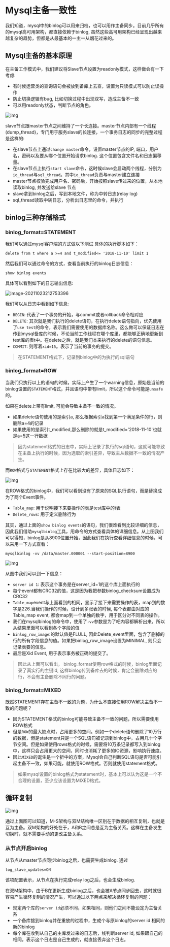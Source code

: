 # Mysql主备一致性

我们知道，mysql中的binlog可以用来归档，也可以用作主备同步。目前几乎所有的mysql高可用架构，都直接依赖于binlog, 虽然这些高可用架构已经呈现出越来越复杂的趋势，但都是从最基本的一主一从烟花过来的。

## Mysql主备的基本原理

在主备工作模式中，我们建议将Slave节点设置为readonly模式，这样做会有一下考虑:

- 有时候运营类的查询语句会被放到备库上去查，设置为只读模式可以防止误操作
- 防止切换逻辑有bug, 比如切换过程中出现双写，造成主备不一致
- 可以用readonly状态，判断节点的角色。

![img](.\a66c154c1bc51e071dd2cc8c1d6ca6a3.png)

slave节点跟master节点之间维持了一个长连接。master节点内部有一个线程(dump_thread)，专门用于服务slave的长连接，一个事务日志的同步的完整过程是这样的:

- 在slave节点上通过`change master`命令，设置master节点的IP, 端口，用户名，密码以及要从哪个位置开始请求binlog. 这个位置包含文件名和日志偏移量。
- 在slave节点上执行`start slave`命令，这时候slave会启动两个线程，分别为`io_thread`与`sql_thread`。其中`io_thread`负责与master建立连接
- master节点校验完成用户名、密码后，开始按照slave传过来的位置，从本地读取binlog, 并发送给slave 节点
- slave拿到binlog之后，写到本地文件，称为中转日志(relay log)
- sql_thread读取中转日志，分析出日志里的命令，并执行

## binlog三种存储格式

### binlog_format=STATEMENT

我们可以通过mysql客户端的方式做以下测试 具体的执行脚本如下：

```mysql
delete from t where a >=4 and t_modified<= '2018-11-10' limit 1
```

然后我们可以通过命令的方式，查看当前执行的binlog日志信息：

```mysql
show binlog events
```

具体可以看到如下的日志输出信息:

![image-20211023212753396](.\image-20211023212753396.png)

我们可以从日志中看到如下信息:

- `BEGIN`: 代表了一个事务的开始，与commit或者rollback命令相对应
- `DELETE`: 其次就是我们执行的delete语句，在执行delete语句指向，优先使用了`use test`的命令，表示我们需要使用的数据库名称。这么做可以保证日志在传到mysql备库的时候，不论当前工作线程在哪个库里，都能够正确地更新到test库的表t中。在delete之后，就是我们本来执行的delete的语句信息。
- `COMMIT`: 则写着`xid=15`。表示了当前的事务的提交。

> 在STATEMENT格式下，记录到binlog中的为执行的sql语句

### binlog_format=ROW

当我们只执行以上的语句的时候，实际上产生了一个warning信息，原始是当前的binlog设置的`STATEMENT`格式，并且语句中带有limit，所以这个命令可能是`unsafe`的。

如果在delete上带有limit, 可能会导致主备不一致的情况。

- 如果delete语句使用的是索引a, 那么根据索引a找到第一个满足条件的行，则删除a=4的记录
- 如果使用的是索引t_modified,那么删除的就是t_modified='2018-11-10'也就是a=5这一行数据

> 因为statement格式的日志中，实际上记录了执行的sql语句，这就可能导致在主备上执行的时候，因为选取的索引差异，导致主从数据不一致的情况产生。

而`ROW`格式与`STATEMENT`格式上存在比较大的差异，具体日志如下：

![img](.\d67a38db154afff610ae3bb64e266826.png)

在ROW格式的binlog中，我们可以看到没有了原来的SQL执行语句，而是替换成为了两个Event事件。

- `Table_map`: 用于说明接下来要操作的表是test库中的t表
- `Delete_rows`: 用于定义删除行为

其实，通过上面的`show binlog events`的语句，我们很难看到比较详细的信息，因此我们借助`mysqlbinlog`工具，用命令的方式查看具体的详细信息。从上图我们可以得知，binlog是从8900位置开始，因此我们在执行查看详细信息的时候，可以采用一下方式查看：

```mysql
mysqlbinlog -vv /data/master.000001 --start-position=8900
```

![img](.\c342cf480d23b05d30a294b114cebfc2.png)

从图中我们可以到一下信息：

- `server id 1`: 表示这个事务是在server_id=1的这个库上面执行的
- 每个event都有CRC32的值，这是因为我把参数binlog_checksum设置成为CRC32
- `Table_map`event与上面看到的相同，显示了接下来需要操作的表，map到的数字是226.当我们操作的时候，设计到多张表的时候, 每个表都由对应的Table_map event, 都会map到一个单独的数字，用于区分对不同表的操作。
- 我们在mysqlbinlog的命令中，使用了`-vv`参数是为了吧内容都解析出来，所以从结果里面可以看到各个字段的值
- `binlog_row_image`:的默认值是FLULL, 因此Delete_event里面，包含了删掉的行的所有字段信息的值。如果把binlog_row_image设置为MINIMAL, 则只会记录表要的信息。
- 最后是Xid Event, 用于表示事务被正确的提交了。

> 因此从上面可以看出， binlog_format使用row格式的时候，binlog里面记录了真实行的主键id, 这样binlog传到备库去的时候，肯定会删除对应的行，不会有主备删除不同行的问题。

### binlog_format=MIXED

既然STATEMENT存在主备不一致的为题，为什么不直接使用ROW解决主备不一致的问题呢？

- 因为STATEMENT格式的binlog可能导致主备不一致的问题，所以需要使用ROW格式
- 但是`ROW`的最大缺点时，占用更多的空间。例如一个delete语句删除了10万行的数据，但是statement只是一个SQL语句被记录到binlog中，占用几十个字节空间。但是如果使用rows格式的时候，需要将10万条记录都写入到binlog中，这样只会占用更大的空间，同时也消耗了更多的IO资源，影响执行速度。
- 因此`MIXED`的诞生是一个折中的方案，Mysql会自己判断SQL语句是否可能引起主备不一致，如果可能，就使用ROW格式。否则就使用statement格式。

> 如果mysql设置的binlog格式为statement时，基本上可以认为这是一个不合理的设置，至少应该设置为MIXED格式。

## 循环复制

![img](.\20ad4e163115198dc6cf372d5116c956.png)

通过上面图可以知道，M-S架构与双M结构唯一区别在于数据的相互复制，也就是互为主备。双M架构的好处在于，A和B之间总是互为主备关系。这样在主备发生切换时，就不需要手动的更改主备关系。

### 从节点开启binlog

从节点从master节点同步binlog之后，也需要生成binlog. 通过

```mysql
log_slave_updates=ON
```

该项配置表示，从节点在执行完成relay log之后，也会生成binlog.

在双M架构中，由于B在更新生成binlog之后，也会被A节点同步回去，这时就很容易产生循环复制的情况产生，可以通过以下两点来解决循环复制的问题：

- 规定两个库的`server id`必须不同，如果相同，则他们之间不能设定为主备关系
- 一个备库接到binlog并在重放的过程中，生成个与原binlog的server id 相同的新的binlog
- 每个库在收到从自己的主库发过来的日志后，线判断server id, 如果跟自己的相同，表示这个日志是自己生成的，就直接丢弃这个日志。
